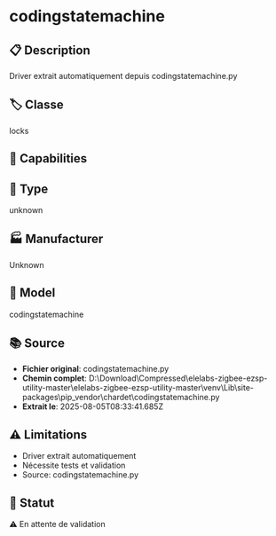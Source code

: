 # codingstatemachine

## 📋 Description
Driver extrait automatiquement depuis codingstatemachine.py

## 🏷️ Classe
locks

## 🔧 Capabilities


## 📡 Type
unknown

## 🏭 Manufacturer
Unknown

## 📱 Model
codingstatemachine

## 📚 Source
- **Fichier original**: codingstatemachine.py
- **Chemin complet**: D:\Download\Compressed\elelabs-zigbee-ezsp-utility-master\elelabs-zigbee-ezsp-utility-master\venv\Lib\site-packages\pip\_vendor\chardet\codingstatemachine.py
- **Extrait le**: 2025-08-05T08:33:41.685Z

## ⚠️ Limitations
- Driver extrait automatiquement
- Nécessite tests et validation
- Source: codingstatemachine.py

## 🚀 Statut
⚠️ En attente de validation
